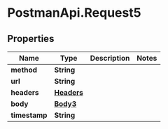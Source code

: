 # PostmanApi.Request5

## Properties

Name | Type | Description | Notes
------------ | ------------- | ------------- | -------------
**method** | **String** |  | 
**url** | **String** |  | 
**headers** | [**Headers**](Headers.md) |  | 
**body** | [**Body3**](Body3.md) |  | 
**timestamp** | **String** |  | 


